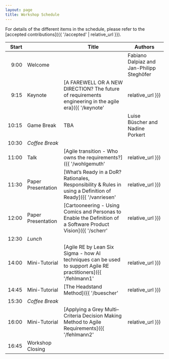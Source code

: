 ```yaml
---
layout: page
title: Workshop Schedule
---
```


For details of the different items in the schedule, please refer to the [accepted contributions]({{ '/accepted' | relative_url }}).

| Start |  | Title | Authors |
|---:|---|---|---|
| 9:00 | Welcome |  | Fabiano Dalpiaz and Jan-Philipp Steghöfer |
| 9:15 | Keynote | [A FAREWELL OR A NEW DIRECTION? The future of requirements engineering in the agile era]({{ '/keynote' | relative_url }}) | Markus Meuten |
| 10:15 | Game Break | TBA | Luise Büscher and Nadine Porkert |
| 10:30 | *Coffee Break* |  |  |
| 11:00 | Talk | [Agile transition - Who owns the requirements?]({{ '/wohlgemuth' | relative_url }}) | Andrea Wohlgemuth |
| 11:30 | Paper Presentation | [What’s Ready in a DoR? Rationales, Responsibility & Rules in using a Definition of Ready]({{ '/vanriesen' | relative_url }}) | Mark van Riesen and Gerard Wagenaar |
| 12:00 | Paper Presentation | [Cartooneering - Using Comics and Personas to Enable the Definition of a Software Product Vision]({{ '/scherr' | relative_url }}) | Simon Andre Scherr, Sven Storck, Nedo Bartels, Annika Zepp and Bilgin Gültekin |
| 12:30 | *Lunch* |  |  |
| 14:00 | Mini-Tutorial | [Agile RE by Lean Six Sigma - how AI techniques can be used to support Agile RE practitioners]({{ '/fehlmann1' | relative_url }}) | Thomas Fehlmann and Eberhard Kranich |
| 14:45 | Mini-Tutorial | [The Headstand Method]({{ '/buescher' | relative_url }}) | Luise Büscher and Nadine Porkert |
| 15:30 | *Coffee Break* |  |  |
| 16:00 | Mini-Tutorial | [Applying a Grey Multi–Criteria Decision Making Method to Agile Requirements]({{ '/fehlmann2' | relative_url }}) | Thomas Fehlmann and Eberhard Kranich |
| 16:45 | Workshop Closing |  |  |